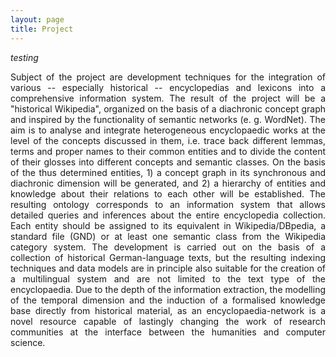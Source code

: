 ```yaml
---
layout: page
title: Project
---
```


*testing*
<p style="text-align: justify">
Subject of the project are development techniques for the integration of various -- especially historical -- encyclopedias and lexicons into a comprehensive information system. The result of the project will be a "historical Wikipedia", organized on the basis of a diachronic concept graph and inspired by the functionality of semantic networks (e. g. WordNet). The aim is to analyse and integrate heterogeneous encyclopaedic works at the level of the concepts discussed in them, i.e. trace back different lemmas, terms and proper names to their common entities and to divide the content of their glosses into different concepts and semantic classes. On the basis of the thus determined entities, 1) a concept graph in its synchronous and diachronic dimension will be generated, and 2) a hierarchy of entities and knowledge about their relations to each other will be established. The resulting ontology corresponds to an information system that allows detailed queries and inferences about the entire encyclopedia collection.
Each entity should be assigned to its equivalent in Wikipedia/DBpedia, a standard file (GND) or at least one semantic class from the Wikipedia category system. The development is carried out on the basis of a collection of historical German-language texts, but the resulting indexing techniques and data models are in principle also suitable for the creation of a multilingual system and are not limited to the text type of the encyclopaedia. Due to the depth of the information extraction, the modelling of the temporal dimension and the induction of a formalised knowledge base directly from historical material, as an encyclopaedia-network is a novel resource capable of lastingly changing the work of research communities at the interface between the humanities and computer science.
</p>